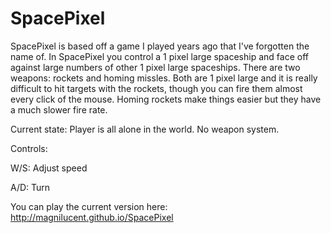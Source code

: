SpacePixel
==========

SpacePixel is based off a game I played years ago that I've forgotten the name of. In SpacePixel you control a 1 pixel large spaceship and face off against large numbers of other 1 pixel large spaceships. There are two weapons: rockets and homing missles. Both are 1 pixel large and it is really difficult to hit targets with the rockets, though you can fire them almost every click of the mouse. Homing rockets make things easier but they have a much slower fire rate.

Current state: Player is all alone in the world. No weapon system.

Controls:

W/S: Adjust speed

A/D: Turn

You can play the current version here:
http://magnilucent.github.io/SpacePixel
